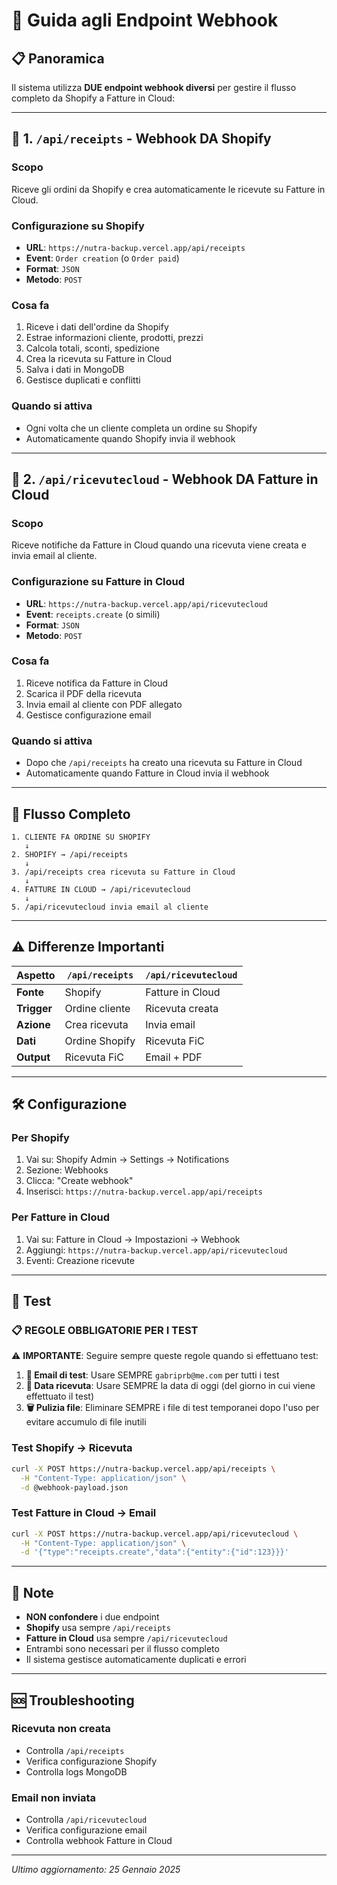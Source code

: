 # 🔗 Guida agli Endpoint Webhook

## 📋 Panoramica

Il sistema utilizza **DUE endpoint webhook diversi** per gestire il flusso completo da Shopify a Fatture in Cloud:

---

## 🛒 **1. `/api/receipts` - Webhook DA Shopify**

### **Scopo**
Riceve gli ordini da Shopify e crea automaticamente le ricevute su Fatture in Cloud.

### **Configurazione su Shopify**
- **URL**: `https://nutra-backup.vercel.app/api/receipts`
- **Event**: `Order creation` (o `Order paid`)
- **Format**: `JSON`
- **Metodo**: `POST`

### **Cosa fa**
1. Riceve i dati dell'ordine da Shopify
2. Estrae informazioni cliente, prodotti, prezzi
3. Calcola totali, sconti, spedizione
4. Crea la ricevuta su Fatture in Cloud
5. Salva i dati in MongoDB
6. Gestisce duplicati e conflitti

### **Quando si attiva**
- Ogni volta che un cliente completa un ordine su Shopify
- Automaticamente quando Shopify invia il webhook

---

## 📧 **2. `/api/ricevutecloud` - Webhook DA Fatture in Cloud**

### **Scopo**
Riceve notifiche da Fatture in Cloud quando una ricevuta viene creata e invia email al cliente.

### **Configurazione su Fatture in Cloud**
- **URL**: `https://nutra-backup.vercel.app/api/ricevutecloud`
- **Event**: `receipts.create` (o simili)
- **Format**: `JSON`
- **Metodo**: `POST`

### **Cosa fa**
1. Riceve notifica da Fatture in Cloud
2. Scarica il PDF della ricevuta
3. Invia email al cliente con PDF allegato
4. Gestisce configurazione email

### **Quando si attiva**
- Dopo che `/api/receipts` ha creato una ricevuta su Fatture in Cloud
- Automaticamente quando Fatture in Cloud invia il webhook

---

## 🔄 **Flusso Completo**

```
1. CLIENTE FA ORDINE SU SHOPIFY
   ↓
2. SHOPIFY → /api/receipts
   ↓
3. /api/receipts crea ricevuta su Fatture in Cloud
   ↓
4. FATTURE IN CLOUD → /api/ricevutecloud
   ↓
5. /api/ricevutecloud invia email al cliente
```

---

## ⚠️ **Differenze Importanti**

| Aspetto | `/api/receipts` | `/api/ricevutecloud` |
|---------|-----------------|---------------------|
| **Fonte** | Shopify | Fatture in Cloud |
| **Trigger** | Ordine cliente | Ricevuta creata |
| **Azione** | Crea ricevuta | Invia email |
| **Dati** | Ordine Shopify | Ricevuta FiC |
| **Output** | Ricevuta FiC | Email + PDF |

---

## 🛠️ **Configurazione**

### **Per Shopify**
1. Vai su: Shopify Admin → Settings → Notifications
2. Sezione: Webhooks
3. Clicca: "Create webhook"
4. Inserisci: `https://nutra-backup.vercel.app/api/receipts`

### **Per Fatture in Cloud**
1. Vai su: Fatture in Cloud → Impostazioni → Webhook
2. Aggiungi: `https://nutra-backup.vercel.app/api/ricevutecloud`
3. Eventi: Creazione ricevute

---

## 🧪 **Test**

### **📋 REGOLE OBBLIGATORIE PER I TEST**

⚠️ **IMPORTANTE**: Seguire sempre queste regole quando si effettuano test:

1. **📧 Email di test**: Usare SEMPRE `gabriprb@me.com` per tutti i test
2. **📅 Data ricevuta**: Usare SEMPRE la data di oggi (del giorno in cui viene effettuato il test)
3. **🗑️ Pulizia file**: Eliminare SEMPRE i file di test temporanei dopo l'uso per evitare accumulo di file inutili

### **Test Shopify → Ricevuta**
```bash
curl -X POST https://nutra-backup.vercel.app/api/receipts \
  -H "Content-Type: application/json" \
  -d @webhook-payload.json
```

### **Test Fatture in Cloud → Email**
```bash
curl -X POST https://nutra-backup.vercel.app/api/ricevutecloud \
  -H "Content-Type: application/json" \
  -d '{"type":"receipts.create","data":{"entity":{"id":123}}}'
```

---

## 📝 **Note**

- **NON confondere** i due endpoint
- **Shopify** usa sempre `/api/receipts`
- **Fatture in Cloud** usa sempre `/api/ricevutecloud`
- Entrambi sono necessari per il flusso completo
- Il sistema gestisce automaticamente duplicati e errori

---

## 🆘 **Troubleshooting**

### **Ricevuta non creata**
- Controlla `/api/receipts`
- Verifica configurazione Shopify
- Controlla logs MongoDB

### **Email non inviata**
- Controlla `/api/ricevutecloud`
- Verifica configurazione email
- Controlla webhook Fatture in Cloud

---

*Ultimo aggiornamento: 25 Gennaio 2025*
